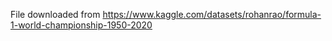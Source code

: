 File downloaded from https://www.kaggle.com/datasets/rohanrao/formula-1-world-championship-1950-2020
